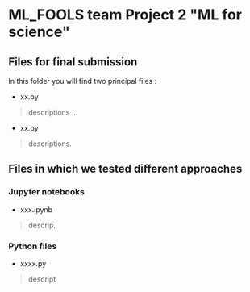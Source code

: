 # ML_FOOLS team Project 2 "ML for science"

## Files for final submission

In this folder you will find two principal files :
- xx.py
>  descriptions ...

- xx.py
> descriptions.

## Files in which we tested different approaches

### Jupyter notebooks

- xxx.ipynb
> descrip.

### Python files

- xxxx.py
> descript
